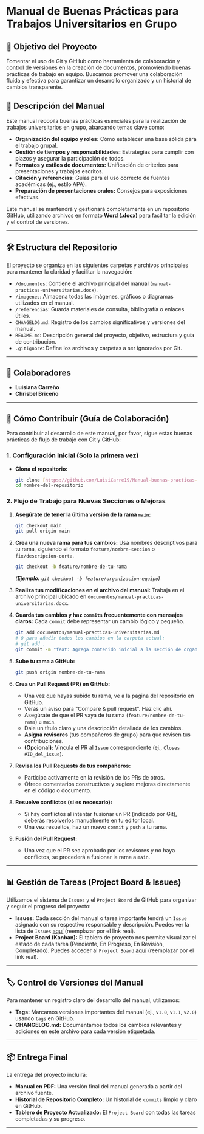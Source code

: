 # Manual de Buenas Prácticas para Trabajos Universitarios en Grupo

## 🎯 Objetivo del Proyecto

Fomentar el uso de Git y GitHub como herramienta de colaboración y control de versiones en la creación de documentos, promoviendo buenas prácticas de trabajo en equipo. Buscamos promover una colaboración fluida y efectiva para garantizar un desarrollo organizado y un historial de cambios transparente.

## 🧩 Descripción del Manual

Este manual recopila buenas prácticas esenciales para la realización de trabajos universitarios en grupo, abarcando temas clave como:

* **Organización del equipo y roles:** Cómo establecer una base sólida para el trabajo grupal.
* **Gestión de tiempos y responsabilidades:** Estrategias para cumplir con plazos y asegurar la participación de todos.
* **Formatos y estilos de documentos:** Unificación de criterios para presentaciones y trabajos escritos.
* **Citación y referencias:** Guías para el uso correcto de fuentes académicas (ej., estilo APA).
* **Preparación de presentaciones orales:** Consejos para exposiciones efectivas.

Este manual se mantendrá y gestionará completamente en un repositorio GitHub, utilizando archivos en formato **Word (.docx)** para facilitar la edición y el control de versiones.

---

## 🛠️ Estructura del Repositorio

El proyecto se organiza en las siguientes carpetas y archivos principales para mantener la claridad y facilitar la navegación:

* `/documentos`: Contiene el archivo principal del manual (`manual-practicas-universitarias.docx`).
* `/imagenes`: Almacena todas las imágenes, gráficos o diagramas utilizados en el manual.
* `/referencias`: Guarda materiales de consulta, bibliografía o enlaces útiles.
* `CHANGELOG.md`: Registro de los cambios significativos y versiones del manual.
* `README.md`: Descripción general del proyecto, objetivo, estructura y guía de contribución.
* `.gitignore`: Define los archivos y carpetas a ser ignorados por Git.

---

## 👥 Colaboradores

* **Luisiana Carreño**
* **Chrisbel Briceño**

---

## 🚀 Cómo Contribuir (Guía de Colaboración)

Para contribuir al desarrollo de este manual, por favor, sigue estas buenas prácticas de flujo de trabajo con Git y GitHub:

### **1. Configuración Inicial (Solo la primera vez)**

* **Clona el repositorio:**
    ```bash
    git clone [https://github.com/LuisiCarre19/Manual-buenas-practicas-universitarias.git](https://github.com/LuisiCarre19/Manual-buenas-practicas-universitarias.git)
    cd nombre-del-repositorio
    ```

### **2. Flujo de Trabajo para Nuevas Secciones o Mejoras**

1.  **Asegúrate de tener la última versión de la rama `main`:**
    ```bash
    git checkout main
    git pull origin main
    ```

2.  **Crea una nueva rama para tus cambios:**
    Usa nombres descriptivos para tu rama, siguiendo el formato `feature/nombre-seccion` o `fix/descripcion-corta`.
    ```bash
    git checkout -b feature/nombre-de-tu-rama
    ```
    *(**Ejemplo:** `git checkout -b feature/organizacion-equipo`)*

3.  **Realiza tus modificaciones en el archivo del manual:**
    Trabaja en el archivo principal ubicado en `documentos/manual-practicas-universitarias.docx`.

4.  **Guarda tus cambios y haz `commits` frecuentemente con mensajes claros:**
    Cada `commit` debe representar un cambio lógico y pequeño.
    ```bash
    git add documentos/manual-practicas-universitarias.md
    # O para añadir todos los cambios en la carpeta actual:
    # git add .
    git commit -m "feat: Agrega contenido inicial a la sección de organización del equipo"
    ```

5.  **Sube tu rama a GitHub:**
    ```bash
    git push origin nombre-de-tu-rama
    ```

6.  **Crea un Pull Request (PR) en GitHub:**
    * Una vez que hayas subido tu rama, ve a la página del repositorio en GitHub.
    * Verás un aviso para "Compare & pull request". Haz clic ahí.
    * Asegúrate de que el PR vaya de tu rama (`feature/nombre-de-tu-rama`) a `main`.
    * Dale un título claro y una descripción detallada de los cambios.
    * **Asigna revisores** (tus compañeros de grupo) para que revisen tus contribuciones.
    * **(Opcional):** Vincula el PR al `Issue` correspondiente (ej., `Closes #ID_del_issue`).

7.  **Revisa los Pull Requests de tus compañeros:**
    * Participa activamente en la revisión de los PRs de otros.
    * Ofrece comentarios constructivos y sugiere mejoras directamente en el código o documento.

8.  **Resuelve conflictos (si es necesario):**
    * Si hay conflictos al intentar fusionar un PR (indicado por Git), deberás resolverlos manualmente en tu editor local.
    * Una vez resueltos, haz un nuevo `commit` y `push` a tu rama.

9.  **Fusión del Pull Request:**
    * Una vez que el PR sea aprobado por los revisores y no haya conflictos, se procederá a fusionar la rama a `main`.

---

## 📊 Gestión de Tareas (Project Board & Issues)

Utilizamos el sistema de `Issues` y el `Project Board` de GitHub para organizar y seguir el progreso del proyecto:

* **Issues:** Cada sección del manual o tarea importante tendrá un `Issue` asignado con su respectivo responsable y descripción. Puedes ver la lista de `Issues` [aquí](https://github.com/tu-usuario/nombre-del-repositorio/issues) (reemplazar por el link real).
* **Project Board (Kanban):** El tablero de proyecto nos permite visualizar el estado de cada tarea (Pendiente, En Progreso, En Revisión, Completado). Puedes acceder al `Project Board` [aquí](https://github.com/tu-usuario/nombre-del-repositorio/projects) (reemplazar por el link real).

---

## 🏷️ Control de Versiones del Manual

Para mantener un registro claro del desarrollo del manual, utilizamos:

* **Tags:** Marcamos versiones importantes del manual (ej., `v1.0`, `v1.1`, `v2.0`) usando `tags` en GitHub.
* **CHANGELOG.md:** Documentamos todos los cambios relevantes y adiciones en este archivo para cada versión etiquetada.

---

## 📦 Entrega Final

La entrega del proyecto incluirá:

* **Manual en PDF:** Una versión final del manual generada a partir del archivo fuente.
* **Historial de Repositorio Completo:** Un historial de `commits` limpio y claro en GitHub.
* **Tablero de Proyecto Actualizado:** El `Project Board` con todas las tareas completadas y su progreso.

---